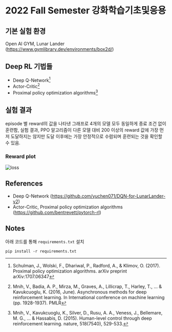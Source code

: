 # 2022 Fall Semester 강화학습기초및응용

## 기본 실험 환경
Open AI GYM, Lunar Lander (https://www.gymlibrary.dev/environments/box2d/)

## Deep RL 기법들 </br>
- Deep Q-Network[^1]</br>
- Actor-Critic[^2] </br>
- Proximal policy optimization algorithms[^3]</br>

## 실험 결과 
episode 별 reward의 값을 나타낸 그래프로 4개의 모델 모두 동일하게 종료 조건 없이 훈련함, 실험 결과, PPO 알고리즘이 다른 모델 대비 200 이상의 reward 값에 가장 먼저 도달하지는 않지만 도달 이후에는 가장 안정적으로 수렴되며 훈련되는 것을 확인할 수 있음.

### Reward plot
![loss](https://github.com/MinjKang/Reinforcement_learning_LunarLander/blob/020ae3890c3b4f7662e7878982a1be67fb69f545/experiments_result.JPG)


## References
- Deep Q-Network (https://github.com/yuchen071/DQN-for-LunarLander-v2) </br>
- Actor-Critic, Proximal policy optimization algorithms  (https://github.com/bentrevett/pytorch-rl)

## Notes
아래 코드를 통해 `requirements.txt` 설치  

```
pip install -r requirements.txt
```


[^1]: Schulman, J., Wolski, F., Dhariwal, P., Radford, A., & Klimov, O. (2017). Proximal policy optimization algorithms. arXiv preprint arXiv:1707.06347
[^2]: Mnih, V., Badia, A. P., Mirza, M., Graves, A., Lillicrap, T., Harley, T., ... & Kavukcuoglu, K. (2016, June). Asynchronous methods for deep reinforcement learning. In International conference on machine learning (pp. 1928-1937). PMLR
[^3]: Mnih, V., Kavukcuoglu, K., Silver, D., Rusu, A. A., Veness, J., Bellemare, M. G., ... & Hassabis, D. (2015). Human-level control through deep reinforcement learning. nature, 518(7540), 529-533.
